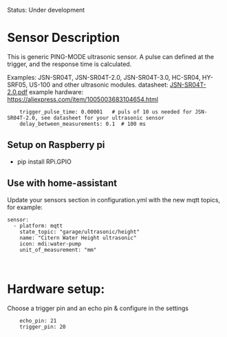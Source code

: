 Status: Under development

# Sensor Description
This is generic PING-MODE ultrasonic sensor.  A pulse can defined at the trigger, and the response time is calculated. 

Examples: JSN-SR04T, JSN-SR04T-2.0, JSN-SR04T-3.0, HC-SR04, HY-SRF05, US-100 and other ultrasonic modules. 
datasheet: [JSN-SR04T-2.0.pdf](JSN-SR04T-2.0.pdf)
example hardware: https://aliexpress.com/item/1005003683104654.html
```
    trigger_pulse_time: 0.00001   # puls of 10 us needed for JSN-SR04T-2.0, see datasheet for your ultrasonic sensor
    delay_between_measurements: 0.1  # 100 ms
```



## Setup on Raspberry pi 
  - pip install RPi.GPIO


## Use with home-assistant
Update your sensors section in configuration.yml with the new mqtt topics, for example:

```
sensor:
  - platform: mqtt
    state_topic: "garage/ultrasonic/height"
    name: "Citern Water Height ultrasonic"
    icon: mdi:water-pump
    unit_of_measurement: "mm"
	
	
```


# Hardware setup:
Choose a trigger pin and an echo pin & configure in the settings 
```
    echo_pin: 21
    trigger_pin: 20
```
